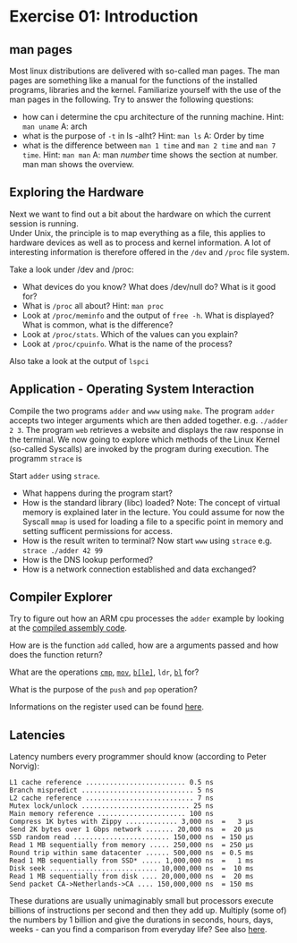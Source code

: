 # Exercise 01: Introduction

## man pages
Most linux distributions are delivered with so-called man pages. The man pages are something like a manual for the functions of the installed programs, libraries and the kernel.
Familiarize yourself with the use of the man pages in the following.  Try to answer the following questions:
* how can i determine the cpu architecture of the running machine. Hint: `man uname`
A: arch
* what is the purpose of `-t` in ls -alht? Hint: `man ls`
A: Order by time
* what is the difference between `man 1 time` and `man 2 time` and `man 7 time`. Hint: `man man`
A: man *number* time shows the section at number. man man shows the overview.


## Exploring the Hardware
Next we want to find out a bit about the hardware on which the current session is running.  
Under Unix, the principle is to map everything as a file, this applies to hardware devices as well as to process and kernel information. A lot of interesting information is therefore offered in the `/dev` and `/proc` file system. 
 
Take a look under /dev and /proc:
* What devices do you know? What does /dev/null do? What is it good for?
* What is `/proc` all about? Hint: `man proc`
* Look at `/proc/meminfo` and the output of `free -h`. What is displayed? What is common, what is the difference?
* Look at `/proc/stats`. Which of the values can you explain?
* Look at `/proc/cpuinfo`. What is the name of the process?

Also take a look at the output of `lspci`


## Application - Operating System Interaction
Compile the two programs `adder` and `www` using `make`.
The program `adder` accepts two integer arguments which are then added together. e.g. `./adder 2 3`.
The program `web` retrieves a website and displays the raw response in the terminal.
We now going to explore which methods of the Linux Kernel (so-called Syscalls) are invoked by the program during execution. The programm `strace` is 

Start `adder` using `strace`.
* What happens during the program start?
* How is the standard library (libc) loaded? 
Note: The concept of virtual memory is explained later in the lecture. You could assume for now the Syscall `mmap` is used for loading a file to a specific point in memory and setting sufficent permissions for access.
* How is the result writen to terminal?
Now start `www` using `strace` e.g. `strace ./adder 42 99`
* How is the DNS lookup performed?
* How is a network connection established and data exchanged?


## Compiler Explorer
Try to figure out how an ARM cpu processes the `adder` example by looking at the [compiled assembly code](https://godbolt.org/z/oaq5zee6n).

How are is the function `add` called, how are a arguments passed and how does the function return?

What are the operations [`cmp`](https://developer.arm.com/documentation/dui0489/i/arm-and-thumb-instructions/cmp-and-cmn), [`mov`](https://developer.arm.com/documentation/dui0489/i/arm-and-thumb-instructions/mov), [`b[le]`](https://developer.arm.com/documentation/dui0489/i/arm-and-thumb-instructions/b), `ldr`, [`bl`](https://developer.arm.com/documentation/dui0489/i/arm-and-thumb-instructions/bl) for?

What is the purpose of the `push` and `pop` operation?

Informations on the register used can be found [here](https://courses.washington.edu/cp105/02_Exceptions/Calling%20Standard.html).


## Latencies

Latency numbers every programmer should know (according to Peter Norvig):
```
L1 cache reference ......................... 0.5 ns
Branch mispredict ............................ 5 ns
L2 cache reference ........................... 7 ns
Mutex lock/unlock ........................... 25 ns
Main memory reference ...................... 100 ns             
Compress 1K bytes with Zippy ............. 3,000 ns  =   3 µs
Send 2K bytes over 1 Gbps network ....... 20,000 ns  =  20 µs
SSD random read ........................ 150,000 ns  = 150 µs
Read 1 MB sequentially from memory ..... 250,000 ns  = 250 µs
Round trip within same datacenter ...... 500,000 ns  = 0.5 ms
Read 1 MB sequentially from SSD* ..... 1,000,000 ns  =   1 ms
Disk seek ........................... 10,000,000 ns  =  10 ms
Read 1 MB sequentially from disk .... 20,000,000 ns  =  20 ms
Send packet CA->Netherlands->CA .... 150,000,000 ns  = 150 ms
```

 
These durations are usually unimaginably small but processors execute billions of instructions per second and then they add up.
Multiply (some of) the numbers by 1 billion and give the durations in seconds, hours, days, weeks - can you find a comparison from everyday life?
See also [here](https://gist.github.com/hellerbarde/2843375#file-latency_humanized-markdown).
